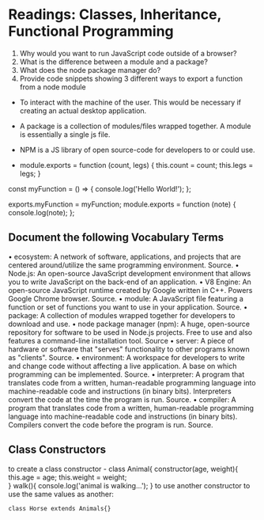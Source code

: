 
# Readings: Classes, Inheritance, Functional Programming

1.	Why would you want to run JavaScript code outside of a browser? 
2.	What is the difference between a module and a package?
3.	What does the node package manager do?
4.	Provide code snippets showing 3 different ways to export a function from a node module
	
	
	
 - To interact with the machine of the user. This would be necessary if creating an actual desktop application. 
 - A package is a collection of modules/files wrapped together.
      A module is essentially a single js file. 
- NPM is a JS library of open source-code for developers to or could use. 
 
- module.exports = function (count, legs) {
  this.count = count;
  this.legs = legs;
}

const myFunction = () => {
  console.log('Hello World!');
};

exports.myFunction = myFunction;
module.exports = function (note) {
  console.log(note);
};







## Document the following Vocabulary Terms
•	ecosystem: A network of software, applications, and projects that are centered around/utilize the same programming environment. Source.
•	Node.js: An open-source JavaScript development environment that allows you to write JavaScript on the back-end of an application.
•	V8 Engine: An open-source JavaScript runtime created by Google written in C++. Powers Google Chrome browser. Source.
•	module: A JavaScript file featuring a function or set of functions you want to use in your application. Source.
•	package: A collection of modules wrapped together for developers to download and use.
•	node package manager (npm): A huge, open-source repository for software to be used in Node.js projects. Free to use and also features a command-line installation tool. Source
•	server: A piece of hardware or software that "serves" functionality to other programs known as "clients". Source.
•	environment: A workspace for developers to write and change code without affecting a live application. A base on which programming can be implemented. Source.
•	interpreter: A program that translates code from a written, human-readable programming language into machine-readable code and instructions (in binary bits). Interpreters convert the code at the time the program is run. Source.
•	compiler: A program that translates code from a written, human-readable programming language into machine-readable code and instructions (in binary bits). Compilers convert the code before the program is run. Source.


## Class Constructors

to create a class constructor - class Animal{ 
					constructor(age, weight){
						this.age = age;	
						this.weight = weight;	
					   }
						walk(){
							console.log('animal is walking...');
					}
to use another constructor to use the same values as another: 

	class Horse extends Animals{}

